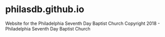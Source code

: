 # philasdb.github.io
Website for the Philadelphia Seventh Day Baptist Church
Copyright 2018 - Philadelphia Seventh Day Baptist Church
